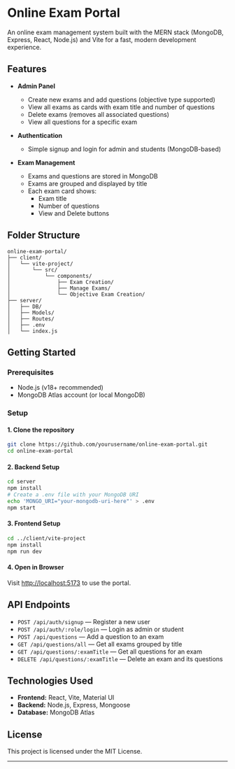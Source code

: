 # Online Exam Portal

An online exam management system built with the MERN stack (MongoDB, Express, React, Node.js) and Vite for a fast, modern development experience.

## Features

- **Admin Panel**
  - Create new exams and add questions (objective type supported)
  - View all exams as cards with exam title and number of questions
  - Delete exams (removes all associated questions)
  - View all questions for a specific exam

- **Authentication**
  - Simple signup and login for admin and students (MongoDB-based)

- **Exam Management**
  - Exams and questions are stored in MongoDB
  - Exams are grouped and displayed by title
  - Each exam card shows:
    - Exam title
    - Number of questions
    - View and Delete buttons

## Folder Structure

```
online-exam-portal/
├── client/
│   └── vite-project/
│       └── src/
│           └── components/
│               ├── Exam Creation/
│               ├── Manage Exams/
│               └── Objective Exam Creation/
├── server/
│   ├── DB/
│   ├── Models/
│   ├── Routes/
│   ├── .env
│   └── index.js
```

## Getting Started

### Prerequisites

- Node.js (v18+ recommended)
- MongoDB Atlas account (or local MongoDB)

### Setup

#### 1. Clone the repository

```bash
git clone https://github.com/yourusername/online-exam-portal.git
cd online-exam-portal
```

#### 2. Backend Setup

```bash
cd server
npm install
# Create a .env file with your MongoDB URI
echo 'MONGO_URI="your-mongodb-uri-here"' > .env
npm start
```

#### 3. Frontend Setup

```bash
cd ../client/vite-project
npm install
npm run dev
```

#### 4. Open in Browser

Visit [http://localhost:5173](http://localhost:5173) to use the portal.

## API Endpoints

- `POST /api/auth/signup` — Register a new user
- `POST /api/auth/:role/login` — Login as admin or student
- `POST /api/questions` — Add a question to an exam
- `GET /api/questions/all` — Get all exams grouped by title
- `GET /api/questions/:examTitle` — Get all questions for an exam
- `DELETE /api/questions/:examTitle` — Delete an exam and its questions

## Technologies Used

- **Frontend:** React, Vite, Material UI
- **Backend:** Node.js, Express, Mongoose
- **Database:** MongoDB Atlas

## License

This project is licensed under the MIT License.

---

